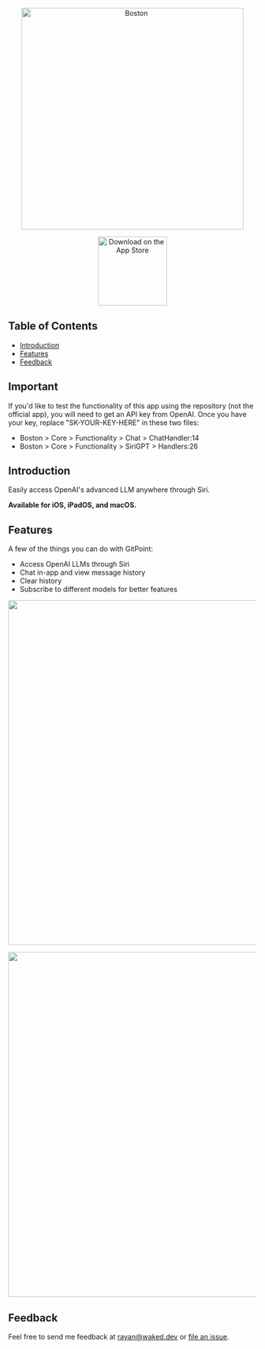 <p align="center">
  <a href="https://waked.dev/">
    <img alt="Boston" title="Boston" src="https://i.imgur.com/TkeeruV.png" width="450">
  </a>
</p>

<p align="center">
  <a href="https://apps.apple.com/au/app/boston-ai-assistant/id1666915313?platform=iphone">
    <img alt="Download on the App Store" title="App Store" src="http://i.imgur.com/0n2zqHD.png" width="140">
  </a>
</p>

<!-- START doctoc generated TOC please keep comment here to allow auto update -->
<!-- DON'T EDIT THIS SECTION, INSTEAD RE-RUN doctoc TO UPDATE -->
## Table of Contents

- [Introduction](#introduction)
- [Features](#features)
- [Feedback](#feedback)

<!-- END doctoc generated TOC please keep comment here to allow auto update -->

## Important
If you'd like to test the functionality of this app using the repository (not the official app), you will need to get an API key from OpenAI. Once you have your key, replace "SK-YOUR-KEY-HERE" in these two files:
* Boston > Core > Functionality > Chat > ChatHandler:14
* Boston > Core > Functionality > SiriGPT > Handlers:26


## Introduction
Easily access OpenAI's advanced LLM anywhere through Siri.

**Available for iOS, iPadOS, and macOS.**

## Features

A few of the things you can do with GitPoint:

* Access OpenAI LLMs through Siri
* Chat in-app and view message history
* Clear history
* Subscribe to different models for better features
  
<p align="center">
  <img src = "https://i.imgur.com/ASy2iaE.png" width=700>
</p>

<p align="center">
  <img src = "https://i.imgur.com/zR280GP.png" width=700>
</p>

## Feedback

Feel free to send me feedback at rayan@waked.dev or [file an issue](https://github.com/gitpoint/git-point/issues/new](https://github.com/rayanwaked/Boston-Public/issues/new)https://github.com/rayanwaked/Boston-Public/issues/new).
